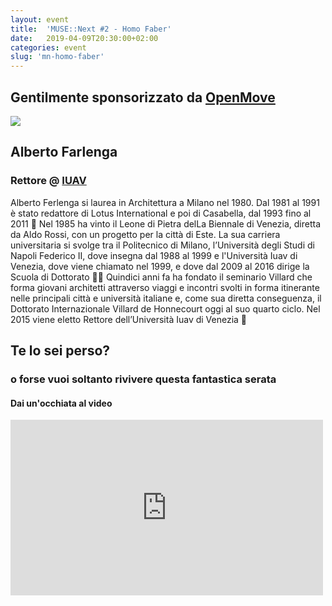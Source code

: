 ```yaml
---
layout: event
title:  'MUSE::Next #2 - Homo Faber'
date:   2019-04-09T20:30:00+02:00
categories: event
slug: 'mn-homo-faber'
---
```

## Gentilmente sponsorizzato da [OpenMove](//www.openmove.com)
<img src="../../../img/openMove-slide.jpg">

## Alberto Farlenga
### Rettore @ [IUAV](//www.iuav.it/homepage/)

Alberto Ferlenga si laurea in Architettura a Milano nel 1980. Dal 1981 al 1991 è stato redattore di Lotus International e poi di Casabella, dal 1993 fino al 2011 🏡 Nel 1985 ha vinto il Leone di Pietra delLa Biennale di Venezia, diretta da Aldo Rossi, con un progetto per la città di Este. La sua carriera universitaria si svolge tra il Politecnico di Milano, l’Università degli Studi di Napoli Federico II, dove insegna dal 1988 al 1999 e l'Università Iuav di Venezia, dove viene chiamato nel 1999, e dove dal 2009 al 2016 dirige la Scuola di Dottorato 👩‍🎓 Quindici anni fa ha fondato il seminario Villard che forma giovani architetti attraverso viaggi e incontri svolti in forma itinerante nelle principali città e università italiane e, come sua diretta conseguenza, il Dottorato Internazionale Villard de Honnecourt oggi al suo quarto ciclo. Nel 2015 viene eletto Rettore dell’Università Iuav di Venezia 🦁

## Te lo sei perso?
### o forse vuoi soltanto rivivere questa fantastica serata
<section class="fb-links">

#### Dai un'occhiata al video
<iframe src="https://www.facebook.com/plugins/video.php?href=https%3A%2F%2Fwww.facebook.com%2Fmusetrento%2Fvideos%2F629211767527234%3Ffbclid%3DIwAR1WbtyckTJasHOIAc2Tc9FjlMytwDAquUVMlb_9BMv_WeCZ4Zr2zCrCchg&width=500&show_text=false&appId=577818005714647&height=281" class="video-embed" width="500" height="281" style="border:none;overflow:hidden" scrolling="no" frameborder="0" allowTransparency="true" allow="encrypted-media" allowFullScreen="true"></iframe>
<!-- #### e non dimenticare le <a id="fb_photo_album" class="btn-facebook" target="_blank" href="//bit.ly/musenext1p">foto &#128247;</a> -->
</section>

